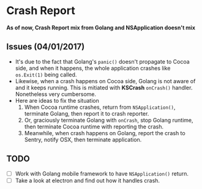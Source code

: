 # Crash Report

**As of now, Crash Report mix from Golang and NSApplication doesn't mix**

## Issues (04/01/2017)

- It's due to the fact that Golang's `panic()` doesn't propagate to Cocoa side, and when it happens, the whole application crashes like `os.Exit(1)` being called.
- Likewise, when a crash happens on Cocoa side, Golang is not aware of and it keeps running. This is mitiated with **KSCrash** `onCrash()` handler. Nonetheless very cumbersome.
- Here are ideas to fix the situation
  1. When Cocoa runtime crashes, return from `NSApplication()`, terminate Golang, then report it to crash reporter.
  2. Or, graciously terminate Golang with `onCrash`, stop Golang runtime, then terminate Cocoa runtime with reporting the crash.
  3. Meanwhile, when crash happens on Golang, report the crash to Sentry, notify OSX, then terminate application.

## TODO
- [ ] Work with Golang mobile framework to have `NSApplication()` return.
- [ ] Take a look at electron and find out how it handles crash.
